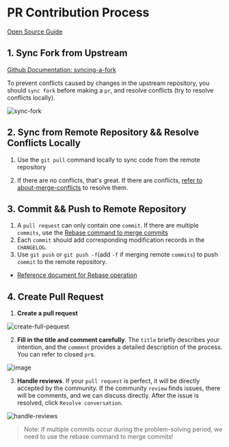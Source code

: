 # PR Contribution Process
[Open Source Guide](https://docs.github.com/pull-requests)

## 1. Sync Fork from Upstream

[Github Documentation: syncing-a-fork](https://docs.github.com/pull-requests/collaborating-with-pull-requests/working-with-forks/syncing-a-fork)

To prevent conflicts caused by changes in the upstream repository, you should `sync fork` before making a `pr`, and resolve conflicts (try to resolve conflicts locally).

![sync-fork](/assets/sync-fork.png)

## 2. Sync from Remote Repository && Resolve Conflicts Locally
1. Use the `git pull` command locally to sync code from the remote repository

2. If there are no conflicts, that's great. If there are conflicts, [refer to about-merge-conflicts](https://docs.github.com/pull-requests/collaborating-with-pull-requests/addressing-merge-conflicts/about-merge-conflicts) to resolve them.

## 3. Commit && Push to Remote Repository

1. A `pull request` can only contain one `commit`. If there are multiple `commits`, use the [Rebase command to merge commits](community/rebase-option.md)
2. Each `commit` should add corresponding modification records in the `CHANGELOG`.
3. Use `git push` or `git push -f`(add `-f` if merging remote `commits`) to push `commit` to the remote repository.

- [Reference document for Rebase operation](community/rebase-option)

## 4. Create Pull Request

1. **Create a pull request**

![create-full-pequest](/assets/create-full-pequest.png)

2. **Fill in the title and comment carefully**. The `title` briefly describes your intention, and the `comment` provides a detailed description of the process. You can refer to closed `pr`s.

![image](/assets/pr.png)

3. **Handle reviews**. If your `pull request` is perfect, it will be directly accepted by the community. If the community `review` finds issues, there will be comments, and we can discuss directly. After the issue is resolved, click `Resolve conversation`.

![handle-reviews](/assets/handle-reviews.png)

> Note: If multiple commits occur during the problem-solving period, we need to use the rebase command to merge commits!
